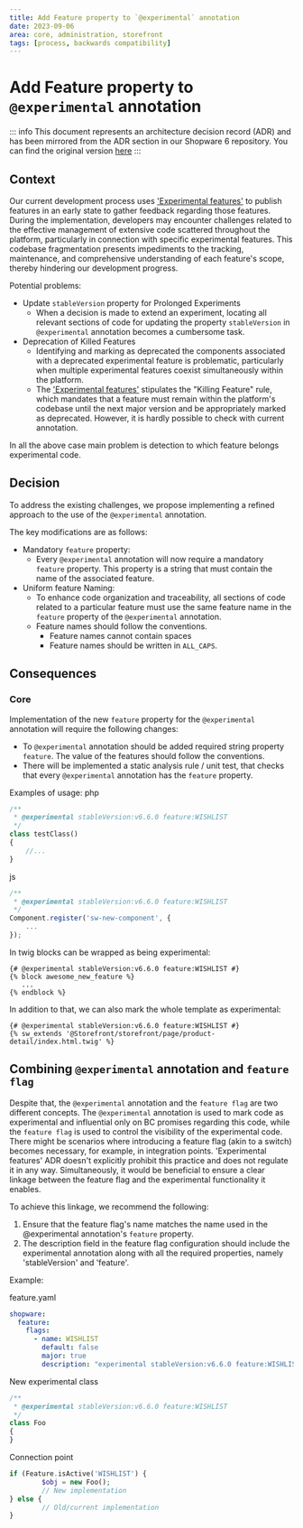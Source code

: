 ```yaml
---
title: Add Feature property to `@experimental` annotation
date: 2023-09-06
area: core, administration, storefront
tags: [process, backwards compatibility]
---
```


# Add Feature property to `@experimental` annotation

::: info
This document represents an architecture decision record (ADR) and has been mirrored from the ADR section in our Shopware 6 repository.
You can find the original version [here](https://github.com/shopware/shopware/blob/trunk/adr/2023-09-06-feature-property-for-experimental-anotation.md)
:::

## Context
Our current development process uses ['Experimental features'](./2023-05-10-experimental-features) to publish features in an early state to gather feedback regarding those features.
During the implementation, developers may encounter challenges related to the effective management of extensive code scattered throughout the platform, particularly in connection with specific experimental features. This codebase fragmentation presents impediments to the tracking, maintenance, and comprehensive understanding of each feature's scope, thereby hindering our development progress.
 
Potential problems:
* Update `stableVersion` property for Prolonged Experiments
    * When a decision is made to extend an experiment, locating all relevant sections of code for updating the property `stableVersion` in `@experimental` annotation becomes a cumbersome task.
* Deprecation of Killed Features
    * Identifying and marking as deprecated the components associated with a deprecated experimental feature is problematic, particularly when multiple experimental features coexist simultaneously within the platform.
    * The ['Experimental features'](./2023-05-10-experimental-features) stipulates the "Killing Feature" rule, which mandates that a feature must remain within the platform's codebase until the next major version and be appropriately marked as deprecated. However, it is hardly possible to check with current annotation.

In all the above case main problem is detection to which feature belongs experimental code.

## Decision
To address the existing challenges, we propose implementing a refined approach to the use of the `@experimental` annotation. 

The key modifications are as follows:
* Mandatory `feature` property: 
  * Every `@experimental` annotation will now require a mandatory `feature` property. This property is a string that must contain the name of the associated feature.
* Uniform feature Naming: 
  * To enhance code organization and traceability, all sections of code related to a particular feature must use the same feature name in the `feature` property of the `@experimental` annotation.
  * Feature names should follow the conventions.
    * Feature names cannot contain spaces
    * Feature names should be written in `ALL_CAPS`.

## Consequences
### Core
Implementation of the new `feature` property for the `@experimental` annotation will require the following changes:
* To `@experimental` annotation should be added required string property `feature`. The value of the features should follow the conventions.
* There will be implemented a static analysis rule / unit test, that checks that every `@experimental` annotation has the `feature` property.

Examples of usage:
php

```php
/**
 * @experimental stableVersion:v6.6.0 feature:WISHLIST
 */
class testClass()
{
    //...
}
```
js

```js
/**
 * @experimental stableVersion:v6.6.0 feature:WISHLIST
 */
Component.register('sw-new-component', {
    ...
});
```

In twig blocks can be wrapped as being experimental:

```twig
{# @experimental stableVersion:v6.6.0 feature:WISHLIST #}
{% block awesome_new_feature %}
   ...
{% endblock %}
```

In addition to that, we can also mark the whole template as experimental:

```twig
{# @experimental stableVersion:v6.6.0 feature:WISHLIST #}
{% sw_extends '@Storefront/storefront/page/product-detail/index.html.twig' %}
```

## Combining `@experimental` annotation and `feature flag` 

Despite that, the `@experimental` annotation and the `feature flag` are two different concepts.  The `@experimental` annotation is used to mark code as experimental and influential only on BC promises regarding this code, while the `feature flag` is used to control the visibility of the experimental code.
There might be scenarios where introducing a feature flag (akin to a switch) becomes necessary, for example, in integration points. 'Experimental features' ADR doesn't explicitly prohibit this practice and does not regulate it in any way. Simultaneously, it would be beneficial to ensure a clear linkage between the feature flag and the experimental functionality it enables.

To achieve this linkage, we recommend the following:
1. Ensure that the feature flag's name matches the name used in the @experimental annotation's `feature` property.
2. The description field in the feature flag configuration should include the experimental annotation along with all the required properties, namely 'stableVersion' and 'feature'.  

Example:

feature.yaml

```yaml
shopware:
  feature:
    flags:
      - name: WISHLIST
        default: false
        major: true
        description: "experimental stableVersion:v6.6.0 feature:WISHLIST"
```
New experimental class

```php
/**
 * @experimental stableVersion:v6.6.0 feature:WISHLIST
 */
class Foo
{
}
```
Connection point

```php
if (Feature.isActive('WISHLIST') {
        $obj = new Foo();
        // New implementation
} else {
        // Old/current implementation
}
```
